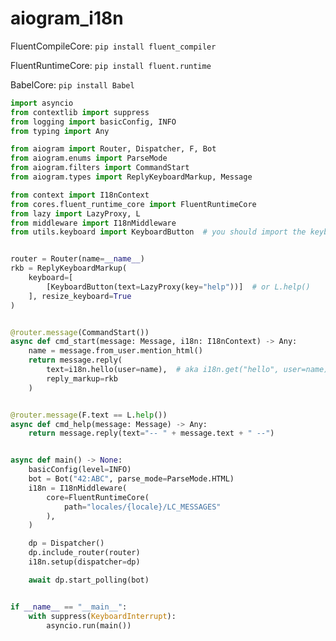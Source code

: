 # aiogram_i18n

FluentCompileCore:
```pip install fluent_compiler```

FluentRuntimeCore:
```pip install fluent.runtime```

BabelCore:
```pip install Babel```

```python
import asyncio
from contextlib import suppress
from logging import basicConfig, INFO
from typing import Any

from aiogram import Router, Dispatcher, F, Bot
from aiogram.enums import ParseMode
from aiogram.filters import CommandStart
from aiogram.types import ReplyKeyboardMarkup, Message

from context import I18nContext
from cores.fluent_runtime_core import FluentRuntimeCore
from lazy import LazyProxy, L
from middleware import I18nMiddleware
from utils.keyboard import KeyboardButton  # you should import the keyboard from here if you want to use LazyProxy


router = Router(name=__name__)
rkb = ReplyKeyboardMarkup(
    keyboard=[
        [KeyboardButton(text=LazyProxy(key="help"))]  # or L.help()
    ], resize_keyboard=True
)


@router.message(CommandStart())
async def cmd_start(message: Message, i18n: I18nContext) -> Any:
    name = message.from_user.mention_html()
    return message.reply(
        text=i18n.hello(user=name),  # aka i18n.get("hello", user=name)
        reply_markup=rkb
    )


@router.message(F.text == L.help())
async def cmd_help(message: Message) -> Any:
    return message.reply(text="-- " + message.text + " --")


async def main() -> None:
    basicConfig(level=INFO)
    bot = Bot("42:ABC", parse_mode=ParseMode.HTML)
    i18n = I18nMiddleware(
        core=FluentRuntimeCore(
            path="locales/{locale}/LC_MESSAGES"
        ),
    )

    dp = Dispatcher()
    dp.include_router(router)
    i18n.setup(dispatcher=dp)

    await dp.start_polling(bot)


if __name__ == "__main__":
    with suppress(KeyboardInterrupt):
        asyncio.run(main())
```
